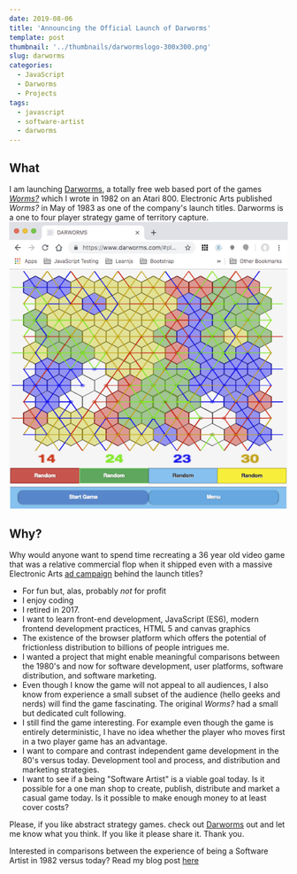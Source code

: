 ```yaml
---
date: 2019-08-06
title: 'Announcing the Official Launch of Darworms'
template: post
thumbnail: '../thumbnails/darwormslogo-300x300.png'
slug: darworms
categories:
  - JavaScript
  - Darworms
  - Projects
tags:
  - javascript
  - software-artist
  - darworms
---
```


## What
I am launching [Darworms](https://darworms.com), a totally free web based port of the games [*Worms?*](https://en.wikipedia.org/wiki/Worms%3F) which I wrote in 1982 on an Atari 800.  Electronic Arts published *Worms?* in May of 1983 as one of the company's launch titles. Darworms is a one to four player strategy game of territory capture.
![](../images/darworms-screenshot-600x617.png)
## Why?
Why would anyone want to spend time recreating a 36 year old video game that was a relative commercial flop when it shipped even with a massive Electronic Arts [ad campaign](https://www.eurogamer.net/articles/2018-09-16-seeing-farther-the-advert-that-changed-the-games-industry) behind the launch titles?
* For fun but, alas, probably *not* for profit
* I enjoy coding
* I retired in 2017.
* I want to learn front-end development, JavaScript (ES6), modern frontend development practices, HTML 5 and canvas graphics
* The existence of the browser platform which offers the potential of frictionless distribution to billions of people intrigues me.
* I wanted a project that might enable meaningful comparisons between the 1980's and now for software development, user platforms, software distribution, and software marketing.
* Even though I know the game will not appeal to all audiences, I also know from experience a small subset of the audience (hello geeks and nerds) will find the game fascinating.  The original *Worms?* had a small but dedicated cult following.
* I still find the game interesting.  For example even though the game is entirely deterministic, I have no idea whether the player who moves first in a two player game has an advantage.
* I want to compare and contrast independent game development in the 80's versus today.  Development tool and process, and distribution and marketing strategies.
* I want to see if a being "Software Artist" is a viable goal today. Is it possible for a one man shop to create, publish, distribute and market a casual game today.  Is it possible to make enough money to at least cover costs?


Please, if you like abstract strategy games.  check out [Darworms](https:www.darworms.com) out and let me know what you think.  If you like it please share it. Thank you.

Interested in comparisons between the experience of being a Software Artist in 1982 versus today?  Read my blog post [here](/software-artist-1982-vs-today/)
